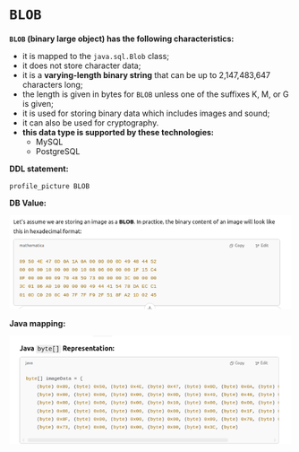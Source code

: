 # `BLOB`
**`BLOB` (binary large object) has the following characteristics:**
- it is mapped to the `java.sql.Blob` class;
- it does not store character data;
- it is a **varying-length binary string** that can be up to 2,147,483,647 characters long;
- the length is given in bytes for `BLOB` unless one of the suffixes K, M, or G is given;
- it is used for storing binary data which includes images and sound;
- it can also be used for cryptography.
- **this data type is supported by these technologies:**
    - MySQL
    - PostgreSQL

**DDL statement:**
```
profile_picture BLOB
```
**DB Value:**

<img src="resources/img/blob.png" width="1000"></img>

**Java mapping:**

<img src="resources/img/java_blob.png" width="1000"></img>